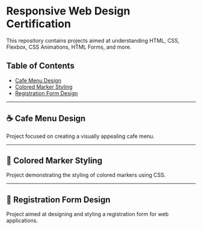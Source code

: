 # Responsive Web Design Certification

This repository contains projects aimed at understanding HTML, CSS, Flexbox, CSS Animations, HTML Forms, and more.

## Table of Contents
- [Cafe Menu Design](#design-a-cafe-menu)
- [Colored Marker Styling](#style-some-colored-markers)
- [Registration Form Design](#design-and-style-a-registration-form)

---

## :coffee: Cafe Menu Design

Project focused on creating a visually appealing cafe menu.

---

## :art: Colored Marker Styling

Project demonstrating the styling of colored markers using CSS.

---

## :page_with_curl: Registration Form Design

Project aimed at designing and styling a registration form for web applications.

